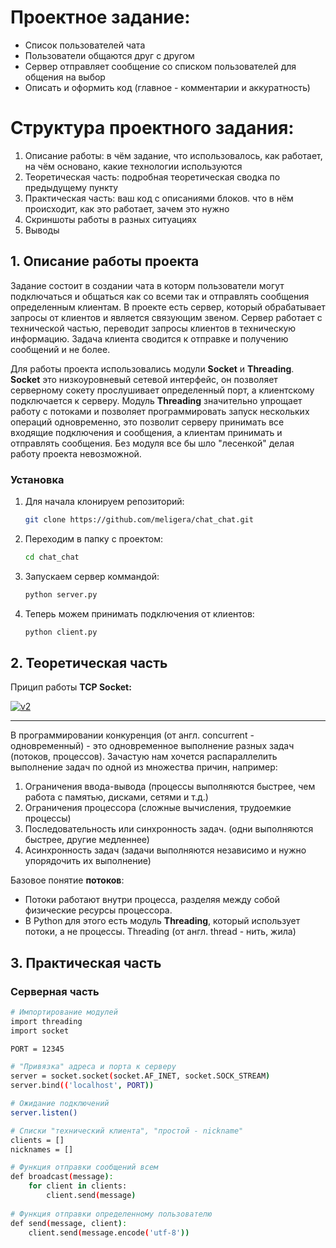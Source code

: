 <!-- Simple Python socket chat -->
# Проектное задание:
*  Список пользователей чата
*  Пользователи общаются друг с другом
*  Сервер отправляет сообщение со списком пользователей для общения на выбор
*  Описать и оформить код (главное - комментарии и аккуратность)

# Структура проектного задания:
1) Описание работы: в чём задание, что использовалось, как работает, на чём основано, какие технологии используются 
2) Теоретическая часть: подробная теоретическая сводка по предыдущему пункту 
3) Практическая часть: ваш код с описаниями блоков. что в нём происходит, как это работает, зачем это нужно
4) Скриншоты работы в разных ситуациях
5) Выводы 

<!-- DESCRIPTION -->
## 1. Описание работы проекта
Задание состоит в создании чата в которм пользователи могут подключаться и общаться как со всеми так и отправлять сообщения определенным клиентам.
В проекте есть сервер, который обрабатывает запросы от клиентов и является связующим звеном. Сервер работает с технической частью, переводит запросы клиентов в техническую информацию. Задача клиента сводится к отправке и получению сообщений и не более.

Для работы проекта использовались модули <b>Socket</b> и <b>Threading</b>. <b>Socket</b> это низкоуровневый сетевой интерфейс, он позволяет серверному сокету прослушивает определенный порт, а клиентскому подключается к серверу. Модуль <b>Threading</b> значительно упрощает работу с потоками и позволяет программировать запуск нескольких операций одновременно, это позволит серверу принимать все входящие подключения и сообщения, а клиентам принимать и отправлять сообщения. Без модуля все бы шло "лесенкой" делая работу проекта невозможной.

### Установка

1. Для начала клонируем репозиторий:
   ```sh
   git clone https://github.com/meligera/chat_chat.git
   ```
2. Переходим в папку с проектом: 
    ```sh
   cd chat_chat
   ```
3. Запускаем сервер коммандой:
    ```sh
   python server.py
   ```
4. Теперь можем принимать подключения от клиентов:
    ```sh
   python client.py
   ```

## 2. Теоретическая часть
Прицип работы <b>TCP Socket:</b>
<div align="left">
<a href="https://ibb.co/jRs9NRn"><img src="https://i.ibb.co/k1vV71N/v2.png" alt="v2" border="0"></a>
</div>

<hr>

В программировании конкуренция (от англ. concurrent - одновременный) - это одновременное выполнение разных задач (потоков, процессов).
Зачастую нам хочется распараллелить выполнение задач по одной из множества причин, например:

1) Ограничения ввода-вывода (процессы выполняются быстрее, чем работа с памятью, дисками, сетями и т.д.)
2) Ограничения процессора (сложные вычисления, трудоемкие процессы)
3) Последовательность или синхронность задач. (одни выполняются быстрее, другие медленнее)
4) Асинхронность задач (задачи выполняются независимо и нужно упорядочить их выполнение)

Базовое понятие <b>потоков</b>:
* Потоки работают внутри процесса, разделяя между собой
физические ресурсы процессора.
* В Python для этого есть модуль <b>Threading</b>, который использует
потоки, а не процессы. Threading (от англ. thread - нить, жила)

## 3. Практическая часть
### Серверная часть

```sh
# Импортирование модулей
import threading
import socket

PORT = 12345

# "Привязка" адреса и порта к серверу
server = socket.socket(socket.AF_INET, socket.SOCK_STREAM)
server.bind(('localhost', PORT))

# Ожидание подключений
server.listen()

# Списки "технический клиента", "простой - nickname"
clients = []
nicknames = []

# Функция отправки сообщений всем
def broadcast(message):
    for client in clients:
        client.send(message)
       
# Функция отправки определенному пользователю
def send(message, client):
    client.send(message.encode('utf-8'))
```
